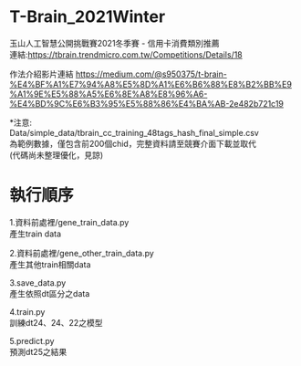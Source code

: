 # T-Brain_2021Winter
玉山人工智慧公開挑戰賽2021冬季賽 - 信用卡消費類別推薦  
連結:https://tbrain.trendmicro.com.tw/Competitions/Details/18

作法介紹影片連結
https://medium.com/@s950375/t-brain-%E4%BF%A1%E7%94%A8%E5%8D%A1%E6%B6%88%E8%B2%BB%E9%A1%9E%E5%88%A5%E6%8E%A8%E8%96%A6-%E4%BD%9C%E6%B3%95%E5%88%86%E4%BA%AB-2e482b721c19

*注意:  
Data/simple_data/tbrain_cc_training_48tags_hash_final_simple.csv  
為範例數據，僅包含前200個chid，完整資料請至競賽介面下載並取代  
(代碼尚未整理優化，見諒)

# 執行順序
1.資料前處裡/gene_train_data.py  
產生train data

2.資料前處裡/gene_other_train_data.py  
產生其他train相關data

3.save_data.py  
產生依照dt區分之data

4.train.py  
訓練dt24、24、22之模型

5.predict.py  
預測dt25之結果
